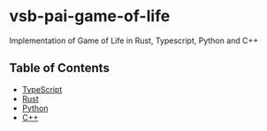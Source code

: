 # vsb-pai-game-of-life
 Implementation of Game of Life in Rust, Typescript, Python and C++

## Table of Contents

* [TypeScript](/gol-ts/README.md)
* [Rust](/gol-rs/README.md)
* [Python](/gol-py/README.md)
* [C++](/gol-cpp/README.md)
